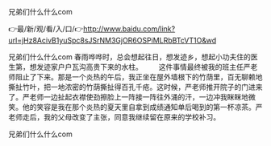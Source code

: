 兄弟们什么什么com

👉最/新/观/看/入/口/👉http://www.baidu.com/link?url=jHz8AcivB1yuSpc8sJSrNM3GjOR6OSPiMLRbBTcVT1O&wd

兄弟们什么什么com	春雨哗哗时，总会想起往日，想发迹乡，想起小功夫住的医生第，想发迹家户户瓦沟高贵下来的水柱。
　　这件事情最终被我的班主任严老师阻止了下来。那是一个炎热的午后，我正坐在屋外墙根下的竹荫里，百无聊赖地撕扯竹叶，把一地浓密的竹荫撕扯得百孔千疮。这时候，严老师推开院子的门进来了。严老师一边扯起衣襟使劲擦脸上一阵接一阵往外涌的汗，一边冲我眯眯地微笑。他的笑容是我在那个炎热的夏天里自拿到成绩通知单后喝到的第一杯凉茶。严老师走后，我的父母改变了主张，同意我继续留在原来的学校补习。


兄弟们什么什么com
